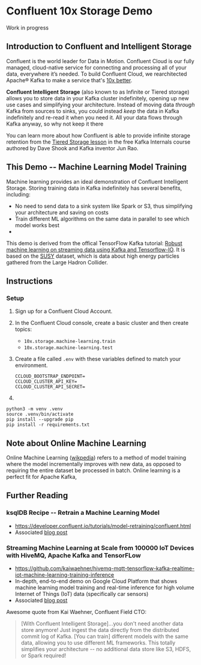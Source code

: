 # Confluent 10x Storage Demo

Work in progress

## Introduction to Confluent and Intelligent Storage

Confluent is the world leader for Data in Motion. Confluent Cloud is our fully managed, cloud-native service for connecting and processing all of your data, everywhere it’s needed. To build Confluent Cloud, we rearchitected Apache® Kafka to make a service that's [10x better](https://www.confluent.io/blog/making-apache-kafka-service-10x-better/?utm_campaign=tm.campaigns_cd.making-confluent-cloud-10x-more-elastic-than-apache-kafka&utm_medium=blogpost).

**Confluent Intelligent Storage** (also known to as Infinite or Tiered storage) allows you to store data in your Kafka cluster indefinitely, opening up new use cases and simplifying your architecture. Instead of moving data *through* Kafka from sources to sinks, you could instead *keep* the data in Kafka indefinitely and re-read it when you need it. All your data flows through Kafka anyway, so why not keep it there

You can learn more about how Confluent is able to provide infinite storage retention from the [Tiered Storage lesson](https://developer.confluent.io/learn-kafka/architecture/tiered-storage/?utm_campaign=tm.campaigns_cd.making-confluent-cloud-10x-more-elastic-than-apache-kafka&utm_medium=blogpost) in the free Kafka Internals course authored by Dave Shook and Kafka inventor Jun Rao.

## This Demo -- Machine Learning Model Training

Machine learning provides an ideal demonstration of Confluent Intelligent Storage. Storing training data in Kafka indefinitely has several benefits, including:
- No need to send data to a sink system like Spark or S3, thus simplifying your architecture and saving on costs
- Train different ML algorithms on the same data in parallel to see which model works best
- 

This demo is derived from the offical TensorFlow Kafka tutorial: [Robust machine learning on streaming data using Kafka and Tensorflow-IO](https://www.tensorflow.org/io/tutorials/kafka). It is based on the [SUSY](https://archive.ics.uci.edu/ml/datasets/SUSY#) dataset, which is data about high energy particles gathered from the Large Hadron Collider.

## Instructions

### Setup
1. Sign up for a Confluent Cloud Account.

1. In the Confluent Cloud console, create a basic cluster and then create topics:
    - `10x.storage.machine-learning.train`
    - `10x.storage.machine-learning.test`

1. Create a file called `.env` with these variables defined to match your environment.
    ```
    CCLOUD_BOOTSTRAP_ENDPOINT=
    CCLOUD_CLUSTER_API_KEY=
    CCLOUD_CLUSTER_API_SECRET=
    ```
1.

```
python3 -m venv .venv
source .venv/bin/activate
pip install --upgrade pip
pip install -r requirements.txt
```

## Note about Online Machine Learning

Online Machine Learning ([wikpedia](https://en.wikipedia.org/wiki/Online_machine_learning)) refers to a method of model training where the model incrementally improves with new data, as opposed to requiring the entire dataset be processed in batch. Online learning is a perfect fit for Apache Kafka,

## Further Reading

### ksqlDB Recipe -- Retrain a Machine Learning Model

- https://developer.confluent.io/tutorials/model-retraining/confluent.html
- Associated [blog post](https://www.confluent.io/blog/how-baader-built-a-predictive-analytics-machine-learning-system-with-kafka-and-rstudio/)
### Streaming Machine Learning at Scale from 100000 IoT Devices with HiveMQ, Apache Kafka and TensorFLow
- https://github.com/kaiwaehner/hivemq-mqtt-tensorflow-kafka-realtime-iot-machine-learning-training-inference
- In-depth, end-to-end demo on Google Cloud Platform that shows machine learning model training and real-time inference for high volume Internet of Things (IoT) data (specifically car sensors)
- Associated [blog post](https://www.confluent.io/blog/streaming-machine-learning-with-tiered-storage/)

Awesome quote from Kai Waehner, Confluent Field CTO:
> [With Confluent Intelligent Storage]...you don't need another data store anymore! Just ingest the data directly from the distributed commit log of Kafka. [You can train] different models with the same data, allowing you to use different ML frameworks. This totally simplifies your architecture -- no additional data store like S3, HDFS, or Spark required!